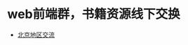 web前端群，书籍资源线下交换
=========

+ [北京地区交流](https://github.com/Johnqing/SwapSpace/blob/master/beijing.md)
